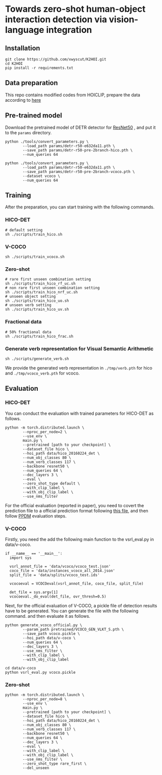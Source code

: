 #  Towards zero-shot human-object interaction detection via vision-language integration
## Installation


```
git clone https://github.com/xwyscut/K2HOI.git
cd K2HOI
pip install -r requirements.txt
```

## Data preparation
This repo contains modified codes from HOICLIP, prepare the data according to [here](https://github.com/Artanic30/HOICLIP.git)


## Pre-trained model

Download the pretrained model of DETR detector for [ResNet50](https://dl.fbaipublicfiles.com/detr/detr-r50-e632da11.pth)
, and put it to the `params` directory.

```
python ./tools/convert_parameters.py \
        --load_path params/detr-r50-e632da11.pth \
        --save_path params/detr-r50-pre-2branch-hico.pth \
        --num_queries 64

python ./tools/convert_parameters.py \
        --load_path params/detr-r50-e632da11.pth \
        --save_path params/detr-r50-pre-2branch-vcoco.pth \
        --dataset vcoco \
        --num_queries 64
```

## Training

After the preparation, you can start training with the following commands.

### HICO-DET

```
# default setting
sh ./scripts/train_hico.sh
```

### V-COCO

```
sh ./scripts/train_vcoco.sh
```

### Zero-shot

```
# rare first unseen combination setting
sh ./scripts/train_hico_rf_uc.sh
# non rare first unseen combination setting
sh ./scripts/train_hico_nrf_uc.sh
# unseen object setting
sh ./scripts/train_hico_uo.sh
# unseen verb setting
sh ./scripts/train_hico_uv.sh
```

### Fractional data

```
# 50% fractional data
sh ./scripts/train_hico_frac.sh
```

### Generate verb representation for Visual Semantic Arithmetic

```
sh ./scripts/generate_verb.sh
```

We provide the generated verb representation in `./tmp/verb.pth` for hico and `./tmp/vcoco_verb.pth` for vcoco.

## Evaluation

### HICO-DET

You can conduct the evaluation with trained parameters for HICO-DET as follows.

```
python -m torch.distributed.launch \
        --nproc_per_node=2 \
        --use_env \
        main.py \
        --pretrained [path to your checkpoint] \
        --dataset_file hico \
        --hoi_path data/hico_20160224_det \
        --num_obj_classes 80 \
        --num_verb_classes 117 \
        --backbone resnet50 \
        --num_queries 64 \
        --dec_layers 3 \
        --eval \
        --zero_shot_type default \
        --with_clip_label \
        --with_obj_clip_label \
        --use_nms_filter
```

For the official evaluation (reported in paper), you need to covert the prediction file to a official prediction format
following [this file](./tools/covert_annot_for_official_eval.py), and then
follow [PPDM](https://github.com/YueLiao/PPDM) evaluation steps.

### V-COCO

Firstly, you need the add the following main function to the vsrl_eval.py in data/v-coco.

```
if __name__ == '__main__':
  import sys

  vsrl_annot_file = 'data/vcoco/vcoco_test.json'
  coco_file = 'data/instances_vcoco_all_2014.json'
  split_file = 'data/splits/vcoco_test.ids'

  vcocoeval = VCOCOeval(vsrl_annot_file, coco_file, split_file)

  det_file = sys.argv[1]
  vcocoeval._do_eval(det_file, ovr_thresh=0.5)
```

Next, for the official evaluation of V-COCO, a pickle file of detection results have to be generated. You can generate
the file with the following command. and then evaluate it as follows.

```
python generate_vcoco_official.py \
        --param_path pretrained/VCOCO_GEN_VLKT_S.pth \
        --save_path vcoco.pickle \
        --hoi_path data/v-coco \
        --num_queries 64 \
        --dec_layers 3 \
        --use_nms_filter \
        --with_clip_label \
        --with_obj_clip_label

cd data/v-coco
python vsrl_eval.py vcoco.pickle

```

### Zero-shot

```
python -m torch.distributed.launch \
        --nproc_per_node=8 \
        --use_env \
        main.py \
        --pretrained [path to your checkpoint] \
        --dataset_file hico \
        --hoi_path data/hico_20160224_det \
        --num_obj_classes 80 \
        --num_verb_classes 117 \
        --backbone resnet50 \
        --num_queries 64 \
        --dec_layers 3 \
        --eval \
        --with_clip_label \
        --with_obj_clip_label \
        --use_nms_filter \
        --zero_shot_type rare_first \
        --del_unseen
```